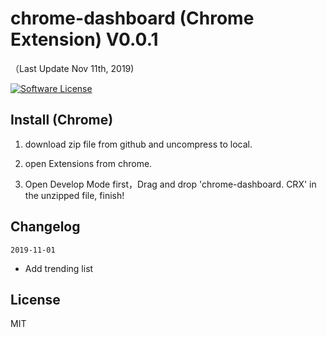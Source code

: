 chrome-dashboard (Chrome Extension) V0.0.1
==========
（Last Update Nov 11th, 2019)

[![Software License](https://img.shields.io/badge/license-MIT-brightgreen.svg)](LICENSE)

Install (Chrome)
----
1. download zip file from github and uncompress to local.

2. open Extensions from chrome.

3. Open Develop Mode first，Drag and drop 'chrome-dashboard. CRX' in the unzipped file, finish!

Changelog
-------
`2019-11-01`
* Add trending list

License
--------
MIT
